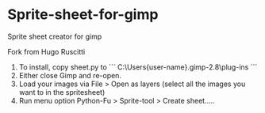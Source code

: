 # Sprite-sheet-for-gimp
Sprite sheet creator for gimp

Fork from Hugo Ruscitti  

1) To install, copy sheet.py to 
´´´
C:\Users\{user-name}\.gimp-2.8\plug-ins
´´´
2) Either close Gimp and re-open.
3) Load your images via File > Open as layers (select all the images you want to in the spritesheet)
4) Run menu option Python-Fu > Sprite-tool > Create sheet.....